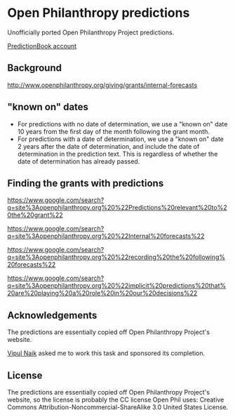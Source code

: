 # Open Philanthropy predictions

Unofficially ported Open Philanthropy Project predictions.

[PredictionBook account](https://predictionbook.com/users/OpenPhilUnofficial)

## Background

http://www.openphilanthropy.org/giving/grants/internal-forecasts

## "known on" dates

- For predictions with no date of determination, we use a "known on" date 10
  years from the first day of the month following the grant month.
- For predictions with a date of determination, we use a "known on" date 2
  years after the date of determination, and include the date of determination
  in the prediction text. This is regardless of whether the date of
  determination has already passed.

## Finding the grants with predictions

https://www.google.com/search?q=site%3Aopenphilanthropy.org%20%22Predictions%20relevant%20to%20the%20grant%22

https://www.google.com/search?q=site%3Aopenphilanthropy.org%20%22Internal%20forecasts%22

https://www.google.com/search?q=site%3Aopenphilanthropy.org%20%22recording%20the%20following%20forecasts%22

https://www.google.com/search?q=site%3Aopenphilanthropy.org%20%22implicit%20predictions%20that%20are%20playing%20a%20role%20in%20our%20decisions%22

## Acknowledgements

The predictions are essentially copied off Open Philanthropy Project's website.

[Vipul Naik](https://vipulnaik.com/) asked me to work this task and sponsored
its completion.

## License

The predictions are essentially copied off Open Philanthropy Project's website,
so the license is probably the CC license Open Phil uses: Creative Commons
Attribution-Noncommercial-ShareAlike 3.0 United States License.
